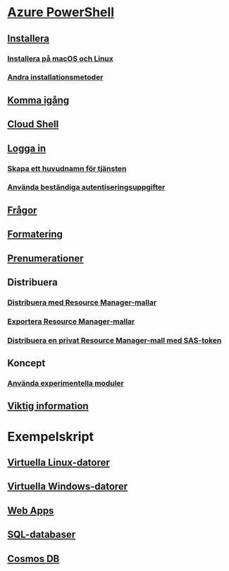 # [Azure PowerShell](../overview.md)

## [Installera](../install-azurerm-ps.md)
### [Installera på macOS och Linux](../install-azurermps-maclinux.md)
### [Andra installationsmetoder](../other-install.md)

## [Komma igång](../get-started-azureps.md)

## [Cloud Shell](https://docs.microsoft.com/azure/cloud-shell/overview)

## [Logga in](../authenticate-azureps.md)
### [Skapa ett huvudnamn för tjänsten](../create-azure-service-principal-azureps.md)
### [Använda beständiga autentiseringsuppgifter](../context-persistence.md)

## [Frågor](../queries-azureps.md)
## [Formatering](../formatting-output.md)
## [Prenumerationer](../manage-subscriptions-azureps.md)

## Distribuera
### [Distribuera med Resource Manager-mallar](/azure/azure-resource-manager/resource-group-template-deploy)
### [Exportera Resource Manager-mallar](/azure/azure-resource-manager/resource-manager-export-template-powershell)
### [Distribuera en privat Resource Manager-mall med SAS-token](/azure/azure-resource-manager/resource-manager-powershell-sas-token)

## Koncept
### [Använda experimentella moduler](../using-experimental-modules.md)

## [Viktig information](release-notes-azureps.md)

# Exempelskript
## [Virtuella Linux-datorer](/azure/virtual-machines/linux/powershell-samples?toc=%2fpowershell%2fmodule%2ftoc.json)
## [Virtuella Windows-datorer](/azure/virtual-machines/windows/powershell-samples?toc=%2fpowershell%2fmodule%2ftoc.json)
## [Web Apps](/azure/app-service-web/app-service-powershell-samples?toc=%2fpowershell%2fmodule%2ftoc.json)
## [SQL-databaser](/azure/sql-database/sql-database-powershell-samples?toc=%2fpowershell%2fmodule%2ftoc.json)
## [Cosmos DB](/azure/cosmos-db/powershell-samples?toc=%2fpowershell%2fmodules%2ftoc.json)
